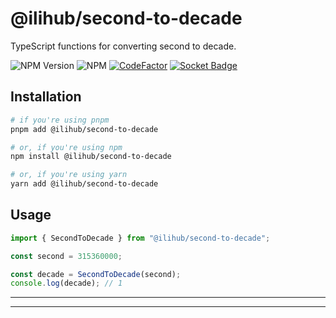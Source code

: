 # @ilihub/second-to-decade

TypeScript functions for converting second to decade.

![NPM Version](https://img.shields.io/npm/v/%40ilihub%2Fsecond-to-decade?color=33cd56&logo=npm)
![NPM](https://img.shields.io/npm/l/%40ilihub%2Fsecond-to-decade)
[![CodeFactor](https://www.codefactor.io/repository/github/ilihub/npm/badge)](https://www.codefactor.io/repository/github/ilihub/npm)
[![Socket Badge](https://socket.dev/api/badge/npm/package/@ilihub/second-to-decade)](https://socket.dev/npm/package/@ilihub/second-to-decade)

## Installation

```bash
# if you're using pnpm
pnpm add @ilihub/second-to-decade

# or, if you're using npm
npm install @ilihub/second-to-decade

# or, if you're using yarn
yarn add @ilihub/second-to-decade
```

## Usage

```javascript
import { SecondToDecade } from "@ilihub/second-to-decade";

const second = 315360000;

const decade = SecondToDecade(second);
console.log(decade); // 1
```

---

<!-- sponsors_and_backers_section_start -->

<!-- sponsors_and_backers_section_end -->

---

